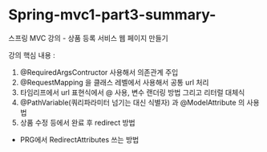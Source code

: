 # Spring-mvc1-part3-summary-
스프링 MVC 강의 - 상품 등록 서비스 웹 페이지 만들기

강의 핵심 내용 :
1. @RequiredArgsContructor 사용해서 의존관계 주입
2. @RequestMapping 을 클래스 레벨에서 사용해서 공통 url 처리
3. 타임리프에서 url 표현식에서 @ 사용, 변수 랜더링 방법 그리고 리터럴 대체식
4. @PathVariable(쿼리파라미터 넘기는 대신 식별자) 과 @ModelAttribute 의 사용법
5. 상품 수정 등에서 완료 후 redirect 방법
- PRG에서 RedirectAttributes 쓰는 방법
